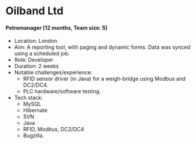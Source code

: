 # Oilband Ltd

#### Petromanager [12 months, Team size: 5]

- Location: London
- Aim: A reporting tool, with paging and dynamic forms.  Data was synced using a scheduled job.
- Role: Developer
- Duration: 2 weeks
- Notable challenges/experience:
    - RFID sensor driver (in Java) for a weigh-bridge using Modbus and DC2/DC4.
    - PLC hardware/software testing.
- Tech stack:
    - MySQL
    - Hibernate
    - SVN
    - Java
    - RFID, Modbus, DC2/DC4
    - Bugzilla.
